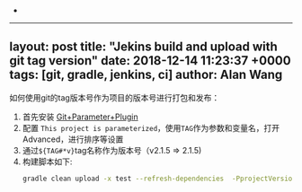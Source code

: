 +
---
layout: post
title:  "Jekins build and upload with git tag version"
date:   2018-12-14 11:23:37 +0000
tags:   [git, gradle, jenkins, ci]
author: Alan Wang
---

如何使用git的tag版本号作为项目的版本号进行打包和发布：

1. 首先安装 [Git+Parameter+Plugin](https://wiki.jenkins.io/display/JENKINS/Git+Parameter+Plugin)
1. 配置 `This project is parameterized`，使用`TAG`作为参数和变量名，打开Advanced，进行排序等设置
1. 通过`${TAG#*v}`tag名称作为版本号（v2.1.5 => 2.1.5)
1. 构建脚本如下:
    ```sh
    gradle clean upload -x test --refresh-dependencies  -PprojectVersion=${TAG#*v} 
    ```
